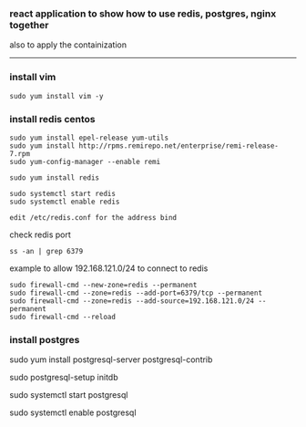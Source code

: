 
### react application to show how to use redis, postgres, nginx together

also to apply the containization



---

### install vim
```
sudo yum install vim -y
```

### install redis centos
```
sudo yum install epel-release yum-utils
sudo yum install http://rpms.remirepo.net/enterprise/remi-release-7.rpm
sudo yum-config-manager --enable remi

sudo yum install redis

sudo systemctl start redis
sudo systemctl enable redis

edit /etc/redis.conf for the address bind
```
check redis port
```
ss -an | grep 6379
```

example to allow 192.168.121.0/24 to connect to redis
```
sudo firewall-cmd --new-zone=redis --permanent
sudo firewall-cmd --zone=redis --add-port=6379/tcp --permanent
sudo firewall-cmd --zone=redis --add-source=192.168.121.0/24 --permanent
sudo firewall-cmd --reload
```

### install postgres

sudo yum install postgresql-server postgresql-contrib

sudo postgresql-setup initdb

sudo systemctl start postgresql

sudo systemctl enable postgresql





